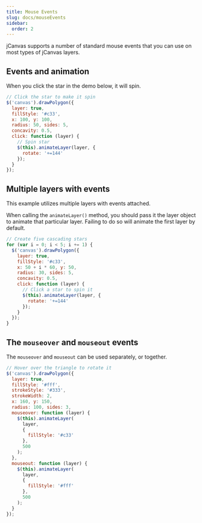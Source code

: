 ```yaml
---
title: Mouse Events
slug: docs/mouseEvents
sidebar:
  order: 2
---
```


jCanvas supports a number of standard mouse events that you can use on most types of jCanvas layers.

## Events and animation

When you click the star in the demo below, it will spin.

```js
// Click the star to make it spin
$('canvas').drawPolygon({
  layer: true,
  fillStyle: '#c33',
  x: 100, y: 100,
  radius: 50, sides: 5,
  concavity: 0.5,
  click: function (layer) {
    // Spin star
    $(this).animateLayer(layer, {
      rotate: '+=144'
    });
  }
});
```

## Multiple layers with events

This example utilizes multiple layers with events attached.

When calling the `animateLayer()` method, you should pass it the layer object to animate that particular layer. Failing to do so will animate the first layer by default.

```js
// Create five cascading stars
for (var i = 0; i < 5; i += 1) {
  $('canvas').drawPolygon({
    layer: true,
    fillStyle: '#c33',
    x: 50 + i * 60, y: 50,
    radius: 30, sides: 5,
    concavity: 0.5,
    click: function (layer) {
      // Click a star to spin it
      $(this).animateLayer(layer, {
        rotate: '+=144'
      });
    }
  });
}
```

## The `mouseover` and `mouseout` events

The `mouseover` and `mouseout` can be used separately, or together.

```js
// Hover over the triangle to rotate it
$('canvas').drawPolygon({
  layer: true,
  fillStyle: '#fff',
  strokeStyle: '#333',
  strokeWidth: 2,
  x: 160, y: 150,
  radius: 100, sides: 3,
  mouseover: function (layer) {
    $(this).animateLayer(
      layer,
      {
        fillStyle: '#c33'
      },
      500
    );
  },
  mouseout: function (layer) {
    $(this).animateLayer(
      layer,
      {
        fillStyle: '#fff'
      },
      500
    );
  }
});
```
